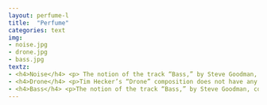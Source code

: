 ```yaml
---
layout: perfume-l
title:  "Perfume"
categories: text
img: 
- noise.jpg
- drone.jpg
- bass.jpg
textz:
- <h4>Noise</h4> <p> The notion of the track “Bass,” by Steve Goodman, connects with childhood memories triggered by the sound and the scent he remembers of a broken, burning vacuum cleaner. Schoen translated this to a scent which opens with woodsmoke and rum notes, developing into leather, mastic, and tea notes, and finishing with castoreum and moss.</p>
- <h4>Drone</h4> <p>Tim Hecker’s “Drone” composition does not have any direct personal narrative, drawing instead on Hecker’s own imagining of “a speculative day-glow incense from rituals where long-form sound induces levitation.” For Schoen, that translates into aldehydes and air notes, developing to fir and juniper, with a base of patchouli, ambergris, and vetiver.</p>
- <h4>Bass</h4> <p>The notion of the track “Bass,” by Steve Goodman, connects with childhood memories triggered by the sound and the scent he remembers of a broken, burning vacuum cleaner. Schoen translated this to a scent which opens with woodsmoke and rum notes, developing into leather, mastic, and tea notes, and finishing with castoreum and moss.</p>
---
```


